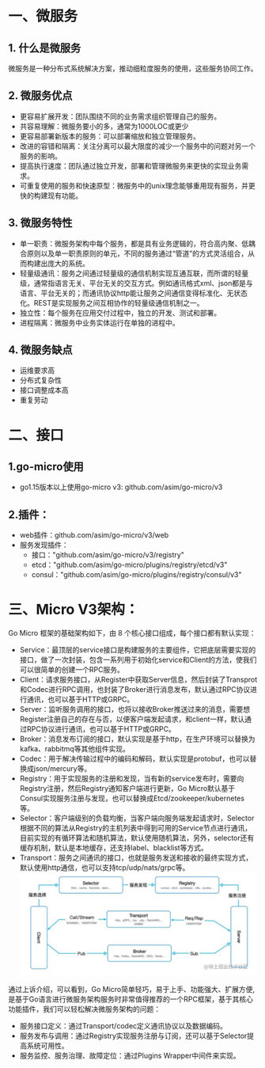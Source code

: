 #   一、微服务
##  1.  什么是微服务
微服务是一种分布式系统解决方案，推动细粒度服务的使用，这些服务协同工作。
##  2.  微服务优点
-   更容易扩展开发：团队围绕不同的业务需求组织管理自己的服务。
-   共容易理解：微服务要小的多，通常为1000LOC或更少
-   更容易部署新版本的服务：可以部署缩放和独立管理服务。
-   改进的容错和隔离：关注分离可以最大限度的减少一个服务中的问题对另一个服务的影响。
-   提高执行速度：团队通过独立开发，部署和管理微服务来更快的实现业务需求。
-   可重复使用的服务和快速原型：微服务中的unix理念能够重用现有服务，并更快的构建现有功能。
##  3.  微服务特性
-   单一职责：微服务架构中每个服务，都是具有业务逻辑的，符合高内聚、低耦合原则以及单一职责原则的单元，不同的服务通过“管道”的方式灵活组合，从而构建出庞大的系统。
-   轻量级通讯：服务之间通过轻量级的通信机制实现互通互联，而所谓的轻量级，通常指语言无关、平台无关的交互方式。例如通讯格式xml、json都是与语言、平台无关的；而通讯协议http能让服务之间通信变得标准化、无状态化。REST是实现服务之间互相协作的轻量级通信机制之一。
-   独立性：每个服务在应用交付过程中，独立的开发、测试和部署。
-   进程隔离：微服务中业务实体运行在单独的进程中。

##  4.  微服务缺点
-   运维要求高
-   分布式复杂性
-   接口调整成本高
-   重复劳动

#   二、接口
##  1.go-micro使用
-   go1.15版本以上使用go-micro v3: github.com/asim/go-micro/v3
##  2.插件：
-   web插件：github.com/asim/go-micro/v3/web
-   服务发现插件：
    -   接口："github.com/asim/go-micro/v3/registry"
    -   etcd："github.com/asim/go-micro/plugins/registry/etcd/v3"
    -   consul："github.com/asim/go-micro/plugins/registry/consul/v3"

#   三、Micro V3架构：
Go Micro 框架的基础架构如下，由 8 个核心接口组成，每个接口都有默认实现：
-   Service：最顶层的service接口是构建服务的主要组件，它把底层需要实现的接口，做了一次封装，包含一系列用于初始化service和Client的方法，使我们可以很简单的创建一个RPC服务。
-   Client：请求服务接口，从Register中获取Server信息，然后封装了Transprot和Codec进行RPC调用，也封装了Broker进行消息发布，默认通过RPC协议进行通讯，也可以基于HTTP或GRPC。
-   Server：监听服务调用的接口，也将以接收Broker推送过来的消息，需要想Register注册自己的存在与否，以便客户端发起请求，和client一样，默认通过RPC协议进行通讯，也可以基于HTTP或GRPC。
-   Broker：消息发布订阅的接口，默认实现是基于http，在生产环境可以替换为kafka、rabbitmq等其他组件实现。
-   Codec：用于解决传输过程中的编码和解码，默认实现是protobuf，也可以替换成json/mercury等。
-   Registry：用于实现服务的注册和发现，当有新的service发布时，需要向Registry注册，然后Registry通知客户端进行更新，Go Micro默认基于Consul实现服务注册与发现，也可以替换成Etcd/zookeeper/kubernetes等。
-   Selector：客户端级别的负载均衡，当客户端向服务端发起请求时，Selector根据不同的算法从Registry的主机列表中得到可用的Service节点进行通讯，目前实现的有循环算法和随机算法，默认使用随机算法，另外，selector还有缓存机制，默认是本地缓存，还支持label、blacklist等方式。
-   Transport：服务之间通讯的接口，也就是服务发送和接收的最终实现方式，默认使用http通信，也可以支持tcp/udp/nats/grpc等。
 ![micro框架](micro框架.jpg "micro框架")

通过上诉介绍，可以看到，Go Micro简单轻巧，易于上手、功能强大、扩展方便,是基于Go语言进行微服务架构服务时非常值得推荐的一个RPC框架，基于其核心功能插件，我们可以轻松解决微服务架构的问题：
-   服务接口定义：通过Transport/codec定义通讯协议以及数据编码。
-   服务发布与调用：通过Registry实现服务注册与订阅，还可以基于Selector提高系统可用性。
-   服务监控、服务治理、故障定位：通过Plugins Wrapper中间件来实现。
